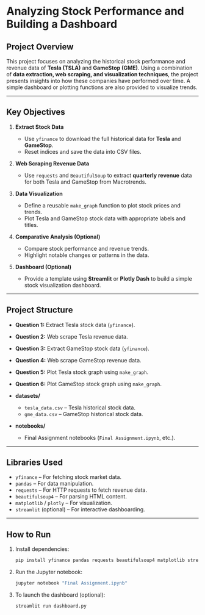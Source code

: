 # Analyzing Stock Performance and Building a Dashboard

## **Project Overview**

This project focuses on analyzing the historical stock performance and revenue data of **Tesla (TSLA)** and **GameStop (GME)**. Using a combination of **data extraction, web scraping, and visualization techniques**, the project presents insights into how these companies have performed over time. A simple dashboard or plotting functions are also provided to visualize trends.

---

## **Key Objectives**

1. **Extract Stock Data**

   * Use `yfinance` to download the full historical data for **Tesla** and **GameStop**.
   * Reset indices and save the data into CSV files.

2. **Web Scraping Revenue Data**

   * Use `requests` and `BeautifulSoup` to extract **quarterly revenue** data for both Tesla and GameStop from Macrotrends.

3. **Data Visualization**

   * Define a reusable `make_graph` function to plot stock prices and trends.
   * Plot Tesla and GameStop stock data with appropriate labels and titles.

4. **Comparative Analysis (Optional)**

   * Compare stock performance and revenue trends.
   * Highlight notable changes or patterns in the data.

5. **Dashboard (Optional)**

   * Provide a template using **Streamlit** or **Plotly Dash** to build a simple stock visualization dashboard.

---

## **Project Structure**

* **Question 1:** Extract Tesla stock data (`yfinance`).
* **Question 2:** Web scrape Tesla revenue data.
* **Question 3:** Extract GameStop stock data (`yfinance`).
* **Question 4:** Web scrape GameStop revenue data.
* **Question 5:** Plot Tesla stock graph using `make_graph`.
* **Question 6:** Plot GameStop stock graph using `make_graph`.
* **datasets/**

  * `tesla_data.csv` – Tesla historical stock data.
  * `gme_data.csv` – GameStop historical stock data.
* **notebooks/**

  * Final Assignment notebooks (`Final Assignment.ipynb`, etc.).

---

## **Libraries Used**

* `yfinance` – For fetching stock market data.
* `pandas` – For data manipulation.
* `requests` – For HTTP requests to fetch revenue data.
* `beautifulsoup4` – For parsing HTML content.
* `matplotlib` / `plotly` – For visualization.
* `streamlit` (optional) – For interactive dashboarding.

---

## **How to Run**

1. Install dependencies:

   ```bash
   pip install yfinance pandas requests beautifulsoup4 matplotlib streamlit
   ```
2. Run the Jupyter notebook:

   ```bash
   jupyter notebook "Final Assignment.ipynb"
   ```
3. To launch the dashboard (optional):

   ```bash
   streamlit run dashboard.py
   ```
